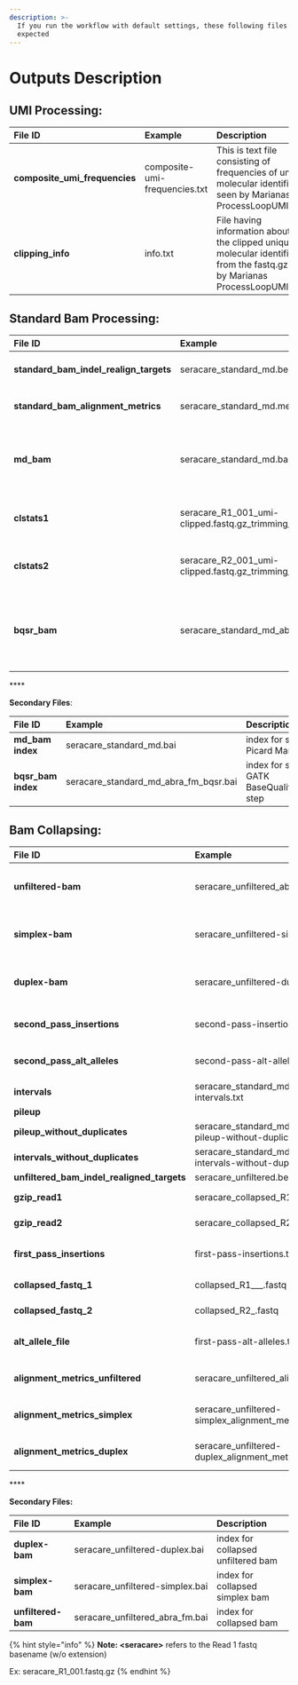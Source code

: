 ```yaml
---
description: >-
  If you run the workflow with default settings, these following files are
  expected
---
```


# Outputs Description

## UMI Processing:

| **File ID** | **Example** | **Description** |
| :--- | :--- | :--- |
| **composite\_umi\_frequencies** | composite-umi-frequencies.txt | This is text file consisting of frequencies of unique molecular identifier as seen by Marianas ProcessLoopUMIFastq |
| **clipping\_info** | info.txt | File having information about all the clipped unique molecular identifiers from the fastq.gz files by Marianas ProcessLoopUMIFastq |

## Standard Bam Processing:

| **File ID** | **Example** | **Description** |
| :--- | :--- | :--- |
| **standard\_bam\_indel\_realign\_targets** | seracare\_standard\_md.bed | Covered intervals targeted in Indel Realignment step |
| **standard\_bam\_alignment\_metrics** | seracare\_standard\_md.metrics | Picard alignment metrics for standard bam |
| **md\_bam** | seracare\_standard\_md.bam | Binary Alignment Map \(BAM\) File generated after marking duplicate reads using Picard MarkDuplicate tool |
| **clstats1** | seracare\_R1\_001\_umi-clipped.fastq.gz\_trimming\_report.txt | Trimming statistics generated by TrimGalore/Cutadapt for READ1 |
| **clstats2** | seracare\_R2\_001\_umi-clipped.fastq.gz\_trimming\_report.txt | Trimming statistics generated by TrimGalore/Cutadapt for READ2 |
| **bqsr\_bam** | seracare\_standard\_md\_abra\_fm\_bqsr.bam | Base Recalibrated Binary Alignment Map format file generated using GATK BaseRecalibrator and ApplyBQSR tool |

\*\*\*\*

**Secondary Files**:

| **File ID** | **Example** | **Description** |
| :--- | :--- | :--- |
| **md\_bam index** | seracare\_standard\_md.bai | index for standard bam after Picard MarkDuplicates step |
| **bqsr\_bam index** | seracare\_standard\_md\_abra\_fm\_bqsr.bai | index for standard bam after GATK BaseQualityScoreRecalibration step |

## Bam Collapsing:

| **File ID** | **Example** | **Description** |
| :--- | :--- | :--- |
| **unfiltered-bam** | seracare\_unfiltered\_abra\_fm.bam | This file is generated after collapsing of reads from the standard bam file. This is all duplex, simplex and singletons as part of the alignment |
| **simplex-bam** | seracare\_unfiltered-simplex.bam | This Simplex BAM file is generated from Marianas SeparateBams module which seprate bam file based on duplex and simple clusters |
| **duplex-bam** | seracare\_unfiltered-duplex.bam | This Duplex BAM file is generated from Marianas SeparateBams module which seprate bam file based on duplex and simple clusters |
| **second\_pass\_insertions** | second-pass-insertions.txt | This file containing insertion is generated by Marianas DuplexUMIBamToCollapsedFastqSecondPass |
| **second\_pass\_alt\_alleles** | second-pass-alt-alleles.txt | This file containing ALT ALLELES is generated by Marianas DuplexUMIBamToCollapsedFastqSecondPass |
| **intervals** | seracare\_standard\_md\_abra\_fm\_bqsr-intervals.txt |  |
| **pileup** |  |  |
| **pileup\_without\_duplicates** | seracare\_standard\_md\_abra\_fm\_bqsr-pileup-without-duplicates.txt |  |
| **intervals\_without\_duplicates** | seracare\_standard\_md\_abra\_fm\_bqsr-intervals-without-duplicates.txt |  |
| **unfiltered\_bam\_indel\_realigned\_targets** | seracare\_unfiltered.bed |  |
| **gzip\_read1** | seracare\_collapsed\_R1\_fastq.gz | This is the collapsed READ1 gzip fastq file generated after Marianas collapsing |
| **gzip\_read2** | seracare\_collapsed\_R2\_fastq.gz | This is the collapsed READ2 gzip fastq file generated after Marianas collapsing |
| **first\_pass\_insertions** | first-pass-insertions.txt | This file containing insertion is generated by Marianas DuplexUMIBamToCollapsedFastqFirstPass |
| **collapsed\_fastq\_1** | collapsed\_R1_\__.fastq | This is the collapsed Read 1 fastq file generated after Marianas collapsing |
| **collapsed\_fastq\_2** | collapsed\_R2\_.fastq | This is the collapsed Read 2 fastq file generated after Marianas collapsing |
| **alt\_allele\_file** | first-pass-alt-alleles.txt | This file containing ALT ALLELES is generated by Marianas DuplexUMIBamToCollapsedFastqFirstPass |
| **alignment\_metrics\_unfiltered** | seracare\_unfiltered\_alignment\_metrics.txt | Alignment metrics TXT file generated by Picard CollectAlignmentMetrics for Unfilered BAM File. |
| **alignment\_metrics\_simplex** | seracare\_unfiltered-simplex\_alignment\_metrics.txt | Alignment metrics TXT file generated by Picard CollectAlignmentMetrics for SIMPLEX BAM File |
| **alignment\_metrics\_duplex** | seracare\_unfiltered-duplex\_alignment\_metrics.txt | Alignment metrics TXT file generated by Picard CollectAlignmentMetrics for DUPLEX BAM File |

\*\*\*\*

**Secondary Files:**

| **File ID** | **Example** | **Description** |
| :--- | :--- | :--- |
| **duplex-bam** | seracare\_unfiltered-duplex.bai | index for collapsed unfiltered bam |
| **simplex-bam** | seracare\_unfiltered-simplex.bai | index for collapsed simplex bam |
| **unfiltered-bam** | seracare\_unfiltered\_abra\_fm.bai | index for collapsed bam |

{% hint style="info" %}
**Note: &lt;seracare&gt;** refers to the Read 1 fastq basename \(w/o extension\)

Ex: seracare\_R1\_001.fastq.gz
{% endhint %}

